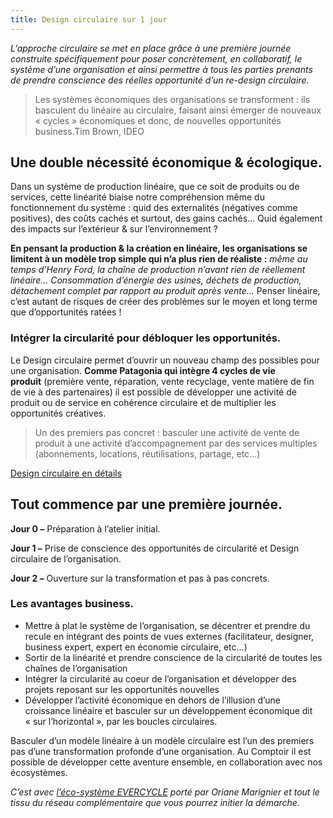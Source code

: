 ```yaml
---
title: Design circulaire sur 1 jour
---
```


*L’approche circulaire se met en place grâce à une première journée construite spécifiquement pour poser concrètement, en collaboratif, le système d’une organisation et ainsi permettre à tous les parties prenants de prendre conscience des réelles opportunité d’un re-design circulaire.*

> Les systèmes économiques des organisations se transforment : ils basculent du linéaire au circulaire, faisant ainsi émerger de nouveaux « cycles » économiques et donc, de nouvelles opportunités business.Tim Brown, IDEO

## **Une double nécessité économique & écologique.**

Dans un système de production linéaire, que ce soit de produits ou de services, cette linéarité biaise notre compréhension même du fonctionnement du système : quid des externalités (négatives comme positives), des coûts cachés et surtout, des gains cachés… Quid également des impacts sur l’extérieur & sur l’environnement ?

**En pensant la production & la création en linéaire, les organisations se limitent à un modèle trop simple qui n’a plus rien de réaliste :** *même au temps d’Henry Ford, la chaîne de production n’avant rien de réellement linéaire… Consommation d’énergie des usines, déchets de production, détachement complet par rapport au produit après vente…* Penser linéaire, c’est autant de risques de créer des problèmes sur le moyen et long terme que d’opportunités ratées !

### **Intégrer la circularité pour débloquer les opportunités.**

Le Design circulaire permet d’ouvrir un nouveau champ des possibles pour une organisation. **Comme Patagonia qui intègre 4 cycles de vie produit** (première vente, réparation, vente recyclage, vente matière de fin de vie à des partenaires) il est possible de développer une activité de produit ou de service en cohérence circulaire et de multiplier les opportunités créatives.

> Un des premiers pas concret : basculer une activité de vente de produit à une activité d’accompagnement par des services multiples (abonnements, locations, réutilisations, partage, etc…)

[Design circulaire en détails](https://www.notion.so/liutnotes/Guide-Book-Circular-Design-3d056642017e4793a61f23fb7fea29a5)

## **Tout commence par une première journée.**

**Jour 0 –** Préparation à l’atelier initial.

**Jour 1 –** Prise de conscience des opportunités de circularité et Design circulaire de l’organisation.

**Jour 2 –** Ouverture sur la transformation et pas à pas concrets.

### **Les avantages business.**

- Mettre à plat le système de l’organisation, se décentrer et prendre du recule en intégrant des points de vues externes (facilitateur, designer, business expert, expert en économie circulaire, etc…)
- Sortir de la linéarité et prendre conscience de la circularité de toutes les chaînes de l’organisation
- Intégrer la circularité au coeur de l’organisation et développer des projets reposant sur les opportunités nouvelles
- Développer l’activité économique en dehors de l’illusion d’une croissance linéaire et basculer sur un développement économique dit « sur l’horizontal », par les boucles circulaires.

Basculer d’un modèle linéaire à un modèle circulaire est l’un des premiers pas d’une transformation profonde d’une organisation. Au Comptoir il est possible de développer cette aventure ensemble, en collaboration avec nos écosystèmes.

*C’est avec [l’éco-système EVERCYCLE](http://evercycle.mystrikingly.com/) porté par Oriane Marignier et tout le tissu du réseau complémentaire que vous pourrez initier la démarche.*